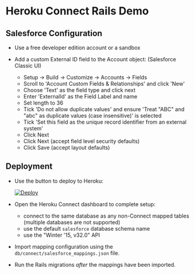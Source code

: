 # Heroku Connect Rails Demo

## Salesforce Configuration

* Use a free developer edition account or a sandbox

* Add a custom External ID field to the Account object: (Salesforce Classic UI)

  - Setup -> Build -> Customize -> Accounts -> Fields
  - Scroll to 'Account Custom Fields & Relationships' and click 'New'
  - Choose 'Text' as the field type and click next
  - Enter 'ExternalId' as the Field Label and name
  - Set length to 36
  - Tick 'Do not allow duplicate values' and ensure 'Treat "ABC" and "abc" as duplicate values (case insensitive)' is selected
  - Tick 'Set this field as the unique record identifier from an external system'
  - Click Next
  - Click Next (accept field level security defaults)
  - Click Save (accept layout defaults)

## Deployment

* Use the button to deploy to Heroku:

  [![Deploy](https://www.herokucdn.com/deploy/button.svg)](https://heroku.com/deploy)

* Open the Heroku Connect dashboard to complete setup:

    * connect to the same database as any non-Connect mapped tables (multiple databases are not supported)
    * use the default `salesforce` database schema name
    * use the "Winter '15, v32.0" API

* Import mapping configuration using the `db/connect/salesforce_mappings.json` file.

* Run the Rails migrations *after* the mappings have been imported.
